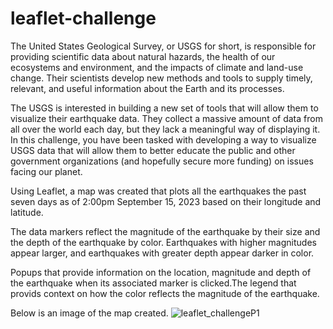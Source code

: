 # leaflet-challenge
The United States Geological Survey, or USGS for short, is responsible for providing scientific data about natural hazards, the health of our ecosystems and environment, and the impacts of climate and land-use change. Their scientists develop new methods and tools to supply timely, relevant, and useful information about the Earth and its processes.

The USGS is interested in building a new set of tools that will allow them to visualize their earthquake data. They collect a massive amount of data from all over the world each day, but they lack a meaningful way of displaying it. In this challenge, you have been tasked with developing a way to visualize USGS data that will allow them to better educate the public and other government organizations (and hopefully secure more funding) on issues facing our planet.

Using Leaflet, a map was created that plots all the earthquakes the past seven days as of 2:00pm September 15, 2023 based on their longitude and latitude.

The data markers reflect the magnitude of the earthquake by their size and the depth of the earthquake by color. Earthquakes with higher     magnitudes appear larger, and earthquakes with greater depth appear darker in color.

Popups that provide  information on the location, magnitude and depth of the earthquake when its associated marker is clicked.The legend that provids context on how the color reflects the magnitude of the earthquake.

Below is an image of the map created.
![leaflet_challengeP1](https://github.com/SuhaniArjin1/leaflet-challenge/assets/131829802/65f33c4e-0d0d-4c07-9538-9ec8eaa822d4)
